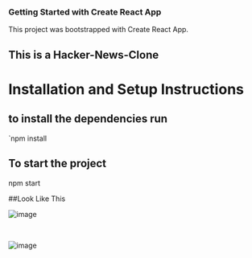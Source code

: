 ### Getting Started with Create React App

This project was bootstrapped with Create React App.



## This is a Hacker-News-Clone


# Installation and Setup Instructions

## to install the dependencies run

`npm install

## To start the project

npm start

##Look Like This

![image](https://user-images.githubusercontent.com/101393695/198740016-e38d5065-7060-496f-a8dd-c989f3f6456f.png)

<br>

![image](https://user-images.githubusercontent.com/101393695/198740082-890fd45f-74a3-495e-92e0-e1d854a98ce0.png)
